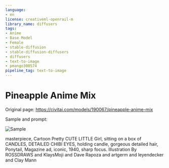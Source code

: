 ```yaml
---
language:
- en
license: creativeml-openrail-m
library_name: diffusers
tags:
- Anime
- Base Model
- Female
- stable-diffusion
- stable-diffusion-diffusers
- diffusers
- text-to-image
- pmango300574
pipeline_tag: text-to-image
---
```


# Pineapple Anime Mix

Original page: https://civitai.com/models/190067/pineapple-anime-mix

Sample and prompt:

![Sample](https://cdn-uploads.huggingface.co/production/uploads/63239b8370edc53f51cd5d42/hPncvvYDObK9UrCPuvnnD.png)

masterpiece, Cartoon Pretty CUTE LITTLE Girl, sitting on a box of CANDLES, DETAILED CHIBI EYES, holding candle, gorgeous detailed hair, Ponytail, Magazine ad, iconic, 1940, sharp focus. Illustration By ROSSDRAWS and KlaysMoji and Dave Rapoza and artgerm and leyendecker and Clay Mann